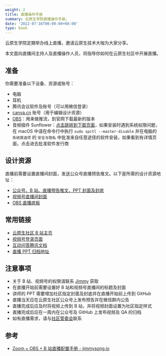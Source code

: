 ```yaml
---
weight: 2
title: 直播操作手册
summary: 云原生学院直播操作手册。
date: '2022-07-16T00:00:00+08:00'
type: book
---
```


云原生学院定期举办线上直播，邀请云原生技术大咖为大家分享。

本文面向直播间主持人及直播操作人员，将指导你如何在云原生社区中开展直播。

## 准备

你需要准备以下设备、资源或账号：

- 电脑
- 耳机
- 腾讯会议软件及账号（可以用微信登录）
- [canva.cn](https://www.canva.cn/) 账号（用于编辑设计资源）
- [OBS](https://obsproject.com/)：用来做推流，到官网下载最新的版本
- 音频插件 Sunflower：[点击跳转到下载页面](https://github.com/mattingalls/Soundflower/releases)，如果安装时遇到系统权限问题，在 macOS 中请在命令行中执行 `sudo spctl --master-disable` 并在电脑的 `系统首选项` 的 `安全与隐私` 中批准来自任意途径的软件安装，如果看到有详情页面，点击进去批准软件发行商

## 设计资源

直播前需要设置直播间封面，发送公众号直播预告推文。以下是所需的设计资源地址：

- [公众号、B 站、直播预告推文、PPT 封面及封底](https://www.canva.cn/design/DAEleNkA15Q/share/preview?token=8ahoMh6mEvAApqrgatVLcw&role=EDITOR&utm_content=DAEleNkA15Q&utm_campaign=designshare&utm_medium=link&utm_source=sharebutton)
- [视频号直播间封面](https://www.canva.cn/design/DAEuA_8kl00/share/preview?token=5OQIEnUiY3CcS0L2E-ehQQ&role=EDITOR&utm_content=DAEuA_8kl00&utm_campaign=designshare&utm_medium=link&utm_source=sharebutton)
- [OBS 直播底板](https://www.canva.cn/design/DAEpZfv7UT4/share/preview?token=UuF8QIxPa9g-U3NcnrjlTQ&role=EDITOR&utm_content=DAEpZfv7UT4&utm_campaign=designshare&utm_medium=link&utm_source=sharebutton)

## 常用链接

- [云原生社区 B 站主页](https://space.bilibili.com/515485124/)
- [视频号登录页面](https://channels.weixin.qq.com/index)
- [互动问答腾讯文档](https://docs.qq.com/doc/DYVBSVG1pTVlHdVhv)
- [直播 PPT 归档地址](https://github.com/cloudnativeto/academy/tree/master/webinar/)

## 注意事项

- 关于 B 站、视频号的权限请联系 [Jimmy](https://jimmysong.io/) 获取
- 在直播开始前需要设置好 B 站和视频号直播间的标题及封面
- 讲师的 PPT 需要增加社区指定封面及封底并在直播开始前上传到 GitHub
- 直播当天应在云原生社区公众号上发布预告并在微信群内公告
- 直播完成后应及时将视频上传到 B 站，并将视频封面设置为社区指定样式
- 直播完成后应在一周内在公众号及 GitHub 上发布视频及 QA 的归档
- 如有直播需求，请与[社区管委会](https://cloudnative.to/team)联系

## 参考

- [Zoom + OBS + B 站直播配置手册 - jimmysong.io](https://jimmysong.io/blog/zoom-obs-bilibili-broadcast/)
